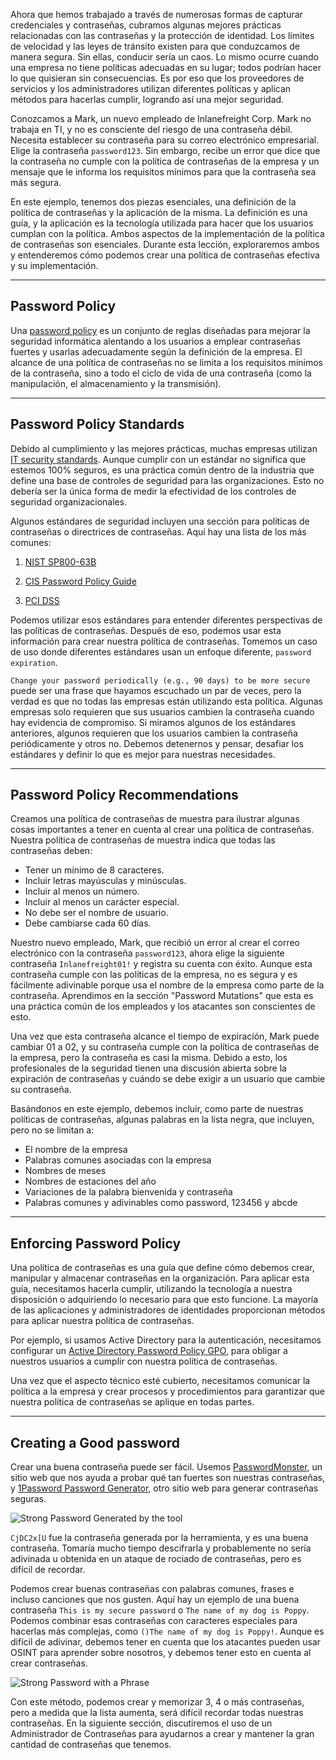 Ahora que hemos trabajado a través de numerosas formas de capturar credenciales y contraseñas, cubramos algunas mejores prácticas relacionadas con las contraseñas y la protección de identidad. Los límites de velocidad y las leyes de tránsito existen para que conduzcamos de manera segura. Sin ellas, conducir sería un caos. Lo mismo ocurre cuando una empresa no tiene políticas adecuadas en su lugar; todos podrían hacer lo que quisieran sin consecuencias. Es por eso que los proveedores de servicios y los administradores utilizan diferentes políticas y aplican métodos para hacerlas cumplir, logrando así una mejor seguridad.

Conozcamos a Mark, un nuevo empleado de Inlanefreight Corp. Mark no trabaja en TI, y no es consciente del riesgo de una contraseña débil. Necesita establecer su contraseña para su correo electrónico empresarial. Elige la contraseña `password123`. Sin embargo, recibe un error que dice que la contraseña no cumple con la política de contraseñas de la empresa y un mensaje que le informa los requisitos mínimos para que la contraseña sea más segura.

En este ejemplo, tenemos dos piezas esenciales, una definición de la política de contraseñas y la aplicación de la misma. La definición es una guía, y la aplicación es la tecnología utilizada para hacer que los usuarios cumplan con la política. Ambos aspectos de la implementación de la política de contraseñas son esenciales. Durante esta lección, exploraremos ambos y entenderemos cómo podemos crear una política de contraseñas efectiva y su implementación.

---

## Password Policy

Una [password policy](https://en.wikipedia.org/wiki/Password_policy) es un conjunto de reglas diseñadas para mejorar la seguridad informática alentando a los usuarios a emplear contraseñas fuertes y usarlas adecuadamente según la definición de la empresa. El alcance de una política de contraseñas no se limita a los requisitos mínimos de la contraseña, sino a todo el ciclo de vida de una contraseña (como la manipulación, el almacenamiento y la transmisión).

---

## Password Policy Standards

Debido al cumplimiento y las mejores prácticas, muchas empresas utilizan [IT security standards](https://en.wikipedia.org/wiki/IT_security_standards). Aunque cumplir con un estándar no significa que estemos 100% seguros, es una práctica común dentro de la industria que define una base de controles de seguridad para las organizaciones. Esto no debería ser la única forma de medir la efectividad de los controles de seguridad organizacionales.

Algunos estándares de seguridad incluyen una sección para políticas de contraseñas o directrices de contraseñas. Aquí hay una lista de los más comunes:

1. [NIST SP800-63B](https://nvlpubs.nist.gov/nistpubs/SpecialPublications/NIST.SP.800-63b.pdf)
    
2. [CIS Password Policy Guide](https://www.cisecurity.org/insights/white-papers/cis-password-policy-guide)
    
3. [PCI DSS](https://www.pcisecuritystandards.org/document_library?category=pcidss&document=pci_dss)
    

Podemos utilizar esos estándares para entender diferentes perspectivas de las políticas de contraseñas. Después de eso, podemos usar esta información para crear nuestra política de contraseñas. Tomemos un caso de uso donde diferentes estándares usan un enfoque diferente, `password expiration`.

`Change your password periodically (e.g., 90 days) to be more secure` puede ser una frase que hayamos escuchado un par de veces, pero la verdad es que no todas las empresas están utilizando esta política. Algunas empresas solo requieren que sus usuarios cambien la contraseña cuando hay evidencia de compromiso. Si miramos algunos de los estándares anteriores, algunos requieren que los usuarios cambien la contraseña periódicamente y otros no. Debemos detenernos y pensar, desafiar los estándares y definir lo que es mejor para nuestras necesidades.

---

## Password Policy Recommendations

Creamos una política de contraseñas de muestra para ilustrar algunas cosas importantes a tener en cuenta al crear una política de contraseñas. Nuestra política de contraseñas de muestra indica que todas las contraseñas deben:

- Tener un mínimo de 8 caracteres.
- Incluir letras mayúsculas y minúsculas.
- Incluir al menos un número.
- Incluir al menos un carácter especial.
- No debe ser el nombre de usuario.
- Debe cambiarse cada 60 días.

Nuestro nuevo empleado, Mark, que recibió un error al crear el correo electrónico con la contraseña `password123`, ahora elige la siguiente contraseña `Inlanefreight01!` y registra su cuenta con éxito. Aunque esta contraseña cumple con las políticas de la empresa, no es segura y es fácilmente adivinable porque usa el nombre de la empresa como parte de la contraseña. Aprendimos en la sección "Password Mutations" que esta es una práctica común de los empleados y los atacantes son conscientes de esto.

Una vez que esta contraseña alcance el tiempo de expiración, Mark puede cambiar 01 a 02, y su contraseña cumple con la política de contraseñas de la empresa, pero la contraseña es casi la misma. Debido a esto, los profesionales de la seguridad tienen una discusión abierta sobre la expiración de contraseñas y cuándo se debe exigir a un usuario que cambie su contraseña.

Basándonos en este ejemplo, debemos incluir, como parte de nuestras políticas de contraseñas, algunas palabras en la lista negra, que incluyen, pero no se limitan a:

- El nombre de la empresa
- Palabras comunes asociadas con la empresa
- Nombres de meses
- Nombres de estaciones del año
- Variaciones de la palabra bienvenida y contraseña
- Palabras comunes y adivinables como password, 123456 y abcde

---

## Enforcing Password Policy

Una política de contraseñas es una guía que define cómo debemos crear, manipular y almacenar contraseñas en la organización. Para aplicar esta guía, necesitamos hacerla cumplir, utilizando la tecnología a nuestra disposición o adquiriendo lo necesario para que esto funcione. La mayoría de las aplicaciones y administradores de identidades proporcionan métodos para aplicar nuestra política de contraseñas.

Por ejemplo, si usamos Active Directory para la autenticación, necesitamos configurar un [Active Directory Password Policy GPO](https://activedirectorypro.com/how-to-configure-a-domain-password-policy/), para obligar a nuestros usuarios a cumplir con nuestra política de contraseñas.

Una vez que el aspecto técnico esté cubierto, necesitamos comunicar la política a la empresa y crear procesos y procedimientos para garantizar que nuestra política de contraseñas se aplique en todas partes.

---

## Creating a Good password

Crear una buena contraseña puede ser fácil. Usemos [PasswordMonster](https://www.passwordmonster.com/), un sitio web que nos ayuda a probar qué tan fuertes son nuestras contraseñas, y [1Password Password Generator](https://1password.com/password-generator/), otro sitio web para generar contraseñas seguras.

![Strong Password Generated by the tool](https://academy.hackthebox.com/storage/modules/147/strong_password_1.png)

`CjDC2x[U` fue la contraseña generada por la herramienta, y es una buena contraseña. Tomaría mucho tiempo descifrarla y probablemente no sería adivinada u obtenida en un ataque de rociado de contraseñas, pero es difícil de recordar.

Podemos crear buenas contraseñas con palabras comunes, frases e incluso canciones que nos gusten. Aquí hay un ejemplo de una buena contraseña `This is my secure password` o `The name of my dog is Poppy`. Podemos combinar esas contraseñas con caracteres especiales para hacerlas más complejas, como `()The name of my dog is Poppy!`. Aunque es difícil de adivinar, debemos tener en cuenta que los atacantes pueden usar OSINT para aprender sobre nosotros, y debemos tener esto en cuenta al crear contraseñas.

![Strong Password with a Phrase](https://academy.hackthebox.com/storage/modules/147/strong_password_phrase.png)

Con este método, podemos crear y memorizar 3, 4 o más contraseñas, pero a medida que la lista aumenta, será difícil recordar todas nuestras contraseñas. En la siguiente sección, discutiremos el uso de un Administrador de Contraseñas para ayudarnos a crear y mantener la gran cantidad de contraseñas que tenemos.
